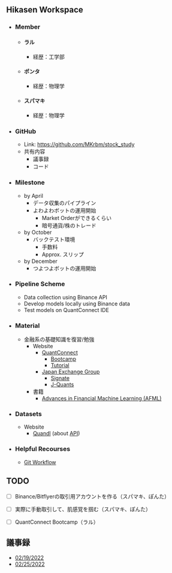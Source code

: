 ## Hikasen Workspace
- ### Member
  - #### ラル
    - 経歴：工学部
  - #### ポンタ
    - 経歴：物理学
  - #### スパマキ
    - 経歴：物理学
- ### GitHub
  - Link: https://github.com/MKrbm/stock_study
  - 共有内容
    - 議事録
    - コード
  
- ### Milestone
  - by April
    - データ収集のパイプライン
    - よわよわボットの運用開始
      - Market Orderができるくらい
      - 暗号通貨/株のトレード
  - by October
    - バックテスト環境
      - 手数料
      - Approx. スリップ
  - by December
    - つよつよボットの運用開始
  
- ### Pipeline Scheme
  - Data collection using Binance API
  - Develop models locally using Binance data
  - Test models on QuantConnect IDE

- ### Material
  - 金融系の基礎知識を復習/勉強
    - Website
      - [QuantConnect](https://www.quantconnect.com/tutorials/tutorial-series/introduction-to-financial-python)
        - [Bootcamp](https://www.quantconnect.com/learning)
        - [Tutorial](https://www.quantconnect.com/tutorials/tutorial-series/introduction)
      - [Japan Exchange Group](https://www.jpx.co.jp/)
        - [Signate](https://quest.signate.jp/quests/10058)
        - [J-Quants](https://japanexchangegroup.github.io/J-Quants-Tutorial/)
    - 書籍  
      - [Advances in Financial Machine Learning (AFML)](https://www.oreilly.com/library/view/advances-in-financial/9781119482086/)

- ### Datasets
  - Website
    - [Quandl](https://data.nasdaq.com/) (about [API](https://data.nasdaq.com/tools/api))

- ### Helpful Recourses
  - [Git Workflow](https://nvie.com/posts/a-successful-git-branching-model/)

## TODO
- [ ] Binance/Bitflyerの取引用アカウントを作る（スパマキ、ぽんた）
- [ ] 実際に手動取引して、肌感覚を掴む（スパマキ、ぽんた）
- [ ] QuantConnect Bootcamp（ラル）


## 議事録
- [02/19/2022](02192022.md)
- [02/25/2022](02252022.md)
